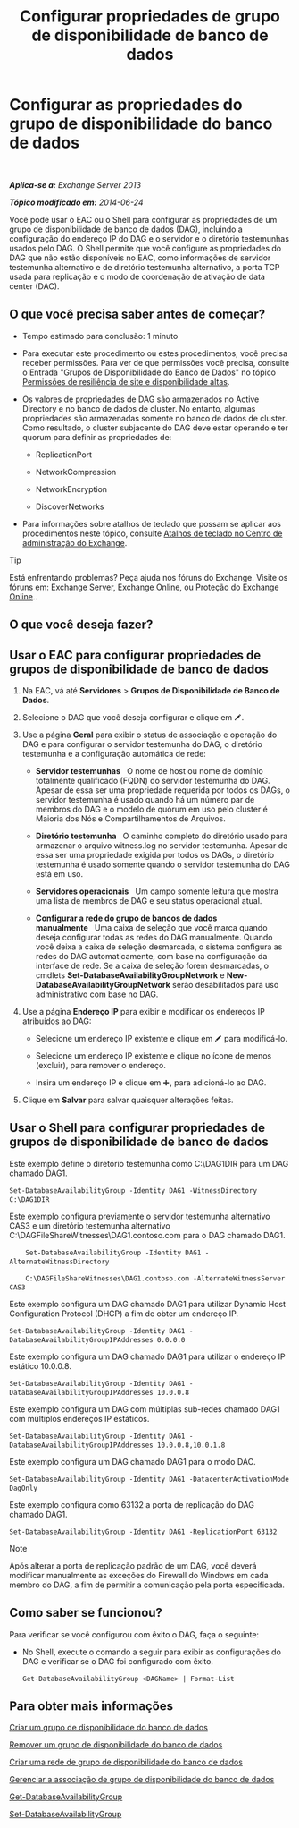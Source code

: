 ﻿---
title: 'Configurar propriedades de grupo de disponibilidade de banco de dados'
TOCTitle: Configurar as propriedades do grupo de disponibilidade do banco de dados
ms:assetid: 50daeac5-a16f-4362-a325-19e0fe25d59d
ms:mtpsurl: https://technet.microsoft.com/pt-br/library/Dd297985(v=EXCHG.150)
ms:contentKeyID: 50485576
ms.date: 05/22/2018
mtps_version: v=EXCHG.150
ms.translationtype: MT
---

# Configurar as propriedades do grupo de disponibilidade do banco de dados

 

_**Aplica-se a:** Exchange Server 2013_

_**Tópico modificado em:** 2014-06-24_

Você pode usar o EAC ou o Shell para configurar as propriedades de um grupo de disponibilidade de banco de dados (DAG), incluindo a configuração do endereço IP do DAG e o servidor e o diretório testemunhas usados pelo DAG. O Shell permite que você configure as propriedades do DAG que não estão disponíveis no EAC, como informações de servidor testemunha alternativo e de diretório testemunha alternativo, a porta TCP usada para replicação e o modo de coordenação de ativação de data center (DAC).

## O que você precisa saber antes de começar?

  - Tempo estimado para conclusão: 1 minuto

  - Para executar este procedimento ou estes procedimentos, você precisa receber permissões. Para ver de que permissões você precisa, consulte o Entrada "Grupos de Disponibilidade do Banco de Dados" no tópico [Permissões de resiliência de site e disponibilidade altas](high-availability-and-site-resilience-permissions-exchange-2013-help.md).

  - Os valores de propriedades de DAG são armazenados no Active Directory e no banco de dados de cluster. No entanto, algumas propriedades são armazenadas somente no banco de dados de cluster. Como resultado, o cluster subjacente do DAG deve estar operando e ter quorum para definir as propriedades de:
    
      - ReplicationPort
    
      - NetworkCompression
    
      - NetworkEncryption
    
      - DiscoverNetworks

  - Para informações sobre atalhos de teclado que possam se aplicar aos procedimentos neste tópico, consulte [Atalhos de teclado no Centro de administração do Exchange](keyboard-shortcuts-in-the-exchange-admin-center-exchange-online-protection-help.md).


> [!TIP]
> Está enfrentando problemas? Peça ajuda nos fóruns do Exchange. Visite os fóruns em: <A href="https://go.microsoft.com/fwlink/p/?linkid=60612">Exchange Server</A>, <A href="https://go.microsoft.com/fwlink/p/?linkid=267542">Exchange Online</A>, ou <A href="https://go.microsoft.com/fwlink/p/?linkid=285351">Proteção do Exchange Online</A>..



## O que você deseja fazer?

## Usar o EAC para configurar propriedades de grupos de disponibilidade de banco de dados

1.  Na EAC, vá até **Servidores** \> **Grupos de Disponibilidade de Banco de Dados**.

2.  Selecione o DAG que você deseja configurar e clique em ![Ícone de edição](images/JJ218640.6f53ccb2-1f13-4c02-bea0-30690e6ea71d(EXCHG.150).gif "Ícone de edição").

3.  Use a página **Geral** para exibir o status de associação e operação do DAG e para configurar o servidor testemunha do DAG, o diretório testemunha e a configuração automática de rede:
    
      - **Servidor testemunhas**   O nome de host ou nome de domínio totalmente qualificado (FQDN) do servidor testemunha do DAG. Apesar de essa ser uma propriedade requerida por todos os DAGs, o servidor testemunha é usado quando há um número par de membros do DAG e o modelo de quórum em uso pelo cluster é Maioria dos Nós e Compartilhamentos de Arquivos.
    
      - **Diretório testemunha**   O caminho completo do diretório usado para armazenar o arquivo witness.log no servidor testemunha. Apesar de essa ser uma propriedade exigida por todos os DAGs, o diretório testemunha é usado somente quando o servidor testemunha do DAG está em uso.
    
      - **Servidores operacionais**   Um campo somente leitura que mostra uma lista de membros de DAG e seu status operacional atual.
    
      - **Configurar a rede do grupo de bancos de dados manualmente**   Uma caixa de seleção que você marca quando deseja configurar todas as redes do DAG manualmente. Quando você deixa a caixa de seleção desmarcada, o sistema configura as redes do DAG automaticamente, com base na configuração da interface de rede. Se a caixa de seleção forem desmarcadas, o cmdlets **Set-DatabaseAvailabilityGroupNetwork** e **New-DatabaseAvailabilityGroupNetwork** serão desabilitados para uso administrativo com base no DAG.

4.  Use a página **Endereço IP** para exibir e modificar os endereços IP atribuídos ao DAG:
    
      - Selecione um endereço IP existente e clique em ![Ícone de edição](images/JJ218640.6f53ccb2-1f13-4c02-bea0-30690e6ea71d(EXCHG.150).gif "Ícone de edição") para modificá-lo.
    
      - Selecione um endereço IP existente e clique no ícone de menos (excluir), para remover o endereço.
    
      - Insira um endereço IP e clique em ![Ícone Adicionar](images/JJ218640.c1e75329-d6d7-4073-a27d-498590bbb558(EXCHG.150).gif "Ícone Adicionar"), para adicioná-lo ao DAG.

5.  Clique em **Salvar** para salvar quaisquer alterações feitas.

## Usar o Shell para configurar propriedades de grupos de disponibilidade de banco de dados

Este exemplo define o diretório testemunha como C:\\DAG1DIR para um DAG chamado DAG1.

    Set-DatabaseAvailabilityGroup -Identity DAG1 -WitnessDirectory C:\DAG1DIR

Este exemplo configura previamente o servidor testemunha alternativo CAS3 e um diretório testemunha alternativo C:\\DAGFileShareWitnesses\\DAG1.contoso.com para o DAG chamado DAG1.

```
    Set-DatabaseAvailabilityGroup -Identity DAG1 -AlternateWitnessDirectory 
```
```
    C:\DAGFileShareWitnesses\DAG1.contoso.com -AlternateWitnessServer CAS3
```

Este exemplo configura um DAG chamado DAG1 para utilizar Dynamic Host Configuration Protocol (DHCP) a fim de obter um endereço IP.

    Set-DatabaseAvailabilityGroup -Identity DAG1 -DatabaseAvailabilityGroupIPAddresses 0.0.0.0

Este exemplo configura um DAG chamado DAG1 para utilizar o endereço IP estático 10.0.0.8.

    Set-DatabaseAvailabilityGroup -Identity DAG1 -DatabaseAvailabilityGroupIPAddresses 10.0.0.8

Este exemplo configura um DAG com múltiplas sub-redes chamado DAG1 com múltiplos endereços IP estáticos.

    Set-DatabaseAvailabilityGroup -Identity DAG1 -DatabaseAvailabilityGroupIPAddresses 10.0.0.8,10.0.1.8

Este exemplo configura um DAG chamado DAG1 para o modo DAC.

    Set-DatabaseAvailabilityGroup -Identity DAG1 -DatacenterActivationMode DagOnly

Este exemplo configura como 63132 a porta de replicação do DAG chamado DAG1.

    Set-DatabaseAvailabilityGroup -Identity DAG1 -ReplicationPort 63132


> [!NOTE]
> Após alterar a porta de replicação padrão de um DAG, você deverá modificar manualmente as exceções do Firewall do Windows em cada membro do DAG, a fim de permitir a comunicação pela porta especificada.



## Como saber se funcionou?

Para verificar se você configurou com êxito o DAG, faça o seguinte:

  - No Shell, execute o comando a seguir para exibir as configurações do DAG e verificar se o DAG foi configurado com êxito.
    
        Get-DatabaseAvailabilityGroup <DAGName> | Format-List

## Para obter mais informações

[Criar um grupo de disponibilidade do banco de dados](create-a-database-availability-group-exchange-2013-help.md)

[Remover um grupo de disponibilidade do banco de dados](remove-a-database-availability-group-exchange-2013-help.md)

[Criar uma rede de grupo de disponibilidade do banco de dados](create-a-database-availability-group-network-exchange-2013-help.md)

[Gerenciar a associação de grupo de disponibilidade do banco de dados](manage-database-availability-group-membership-exchange-2013-help.md)

[Get-DatabaseAvailabilityGroup](https://technet.microsoft.com/pt-br/library/dd351226\(v=exchg.150\))

[Set-DatabaseAvailabilityGroup](https://technet.microsoft.com/pt-br/library/dd297934\(v=exchg.150\))

